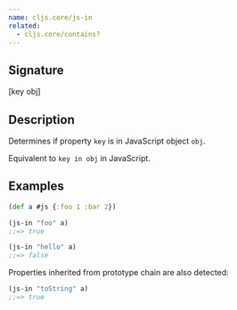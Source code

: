 ```yaml
---
name: cljs.core/js-in
related:
  - cljs.core/contains?
---
```


## Signature
[key obj]


## Description

Determines if property `key` is in JavaScript object `obj`.

Equivalent to `key in obj` in JavaScript.


## Examples

```clj
(def a #js {:foo 1 :bar 2})

(js-in "foo" a)
;;=> true

(js-in "hello" a)
;;=> false
```

Properties inherited from prototype chain are also detected:

```clj
(js-in "toString" a)
;;=> true
```